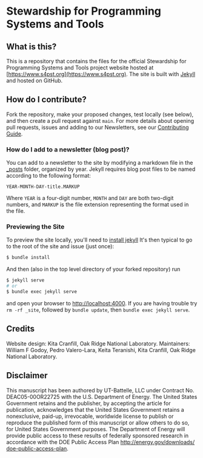 # Stewardship for Programming Systems and Tools

## What is this?

This is a repository that contains the files for the official Stewardship for Programming Systems and Tools project website hosted at [https://www.s4pst.org](https://www.s4pst.org). The site is built with [Jekyll](https://jekyllrb.com/) and hosted on GitHub. 

## How do I contribute?

Fork the repository, make your proposed changes, test locally (see below), and then create a pull request against `main`. For more details about opening pull requests, issues and adding to our Newsletters, see our [Contributing Guide](https://github.com/S4PST/s4pst.github.io/blob/main/Contribute.md).


### How do I add to a newsletter (blog post)?

You can add to a newsletter to the site by modifying a markdown file in the [_posts](_posts) folder, organized by year. Jekyll requires blog post files to be named according to the following format:

`YEAR-MONTH-DAY-title.MARKUP`

Where `YEAR` is a four-digit number, `MONTH` and `DAY` are both two-digit numbers, and `MARKUP` is the file extension representing the format used in the file.


### Previewing the Site

To preview the site locally, you'll need to [install jekyll](https://jekyllrb.com/docs/installation/)
It's then typical to go to the root of the site and issue (just once):

```bash
$ bundle install
```

And then (also in the top level directory of your forked repository) run 

```bash
$ jekyll serve
# or
$ bundle exec jekyll serve
```

and open your browser to <http://localhost:4000>.
If you are having trouble try `rm -rf _site`, followed by `bundle update`, then `bundle exec jekyll serve`.

## Credits

Website design: Kita Cranfill, Oak Ridge National Laboratory.
Maintainers: William F Godoy, Pedro Valero-Lara, Keita Teranishi, Kita Cranfill, Oak Ridge National Laboratory.

## Disclaimer

This manuscript has been authored by UT-Battelle, LLC under Contract No. DEAC05-00OR22725 with the U.S. Department of Energy. The United States Government retains and the publisher, by accepting the article for publication, acknowledges that the United States Government retains a nonexclusive, paid-up, irrevocable, worldwide license to publish or reproduce the published form
of this manuscript or allow others to do so, for United States Government purposes. The Department of Energy will provide public
access to these results of federally sponsored research in accordance with the DOE Public Access Plan [http://energy.gov/downloads/
doe-public-access-plan](http://energy.gov/downloads/doe-public-access-plan).
